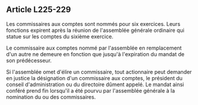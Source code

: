 Article L225-229
----
Les commissaires aux comptes sont nommés pour six exercices. Leurs fonctions
expirent après la réunion de l'assemblée générale ordinaire qui statue sur les
comptes du sixième exercice.

Le commissaire aux comptes nommé par l'assemblée en remplacement d'un autre ne
demeure en fonction que jusqu'à l'expiration du mandat de son prédécesseur.

Si l'assemblée omet d'élire un commissaire, tout actionnaire peut demander en
justice la désignation d'un commissaire aux comptes, le président du conseil
d'administration ou du directoire dûment appelé. Le mandat ainsi conféré prend
fin lorsqu'il a été pourvu par l'assemblée générale à la nomination du ou des
commissaires.
